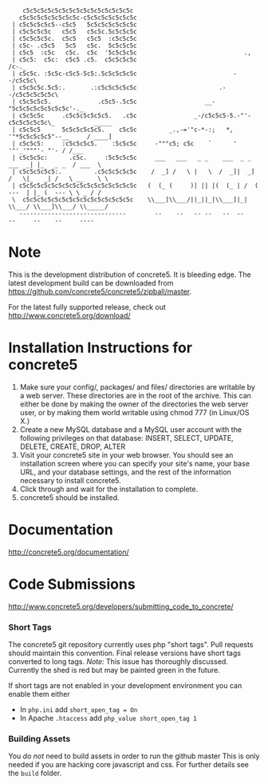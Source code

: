         c5c5c5c5c5c5c5c5c5c5c5c5c5c5c5c
       c5c5c5c5c5c5c5c5c-c5c5c5c5c5c5c5c
     | c5c5c5c5c5--c5c5   5c5c5c5c5c5c5c
     | c5c5c5c5c   c5c5   c5c5c.5c5c5c5c
     | c5c5c5c5c.  c5c5   c5c5  :c5c5c5c
     | c5c- .c5c5   5c5   c5c.  5c5c5c5c
     | c5c5  :c5c   c5c.  c5c  '5c5c5c5c                              .,
     | c5c5:  c5c:  c5c5 .c5.  c5c5c5c5c                              /c-._
     | c5c5c. :5c5c-c5c5-5c5:.5c5c5c5c5c                           --/c5c5c\
     | c5c5c5c.5c5:.       .:c5c5c5c5c5c                       .--/c5c5c5c5c5c\
     | c5c5c5c5.             .c5c5-.5c5c                   __-"5c5c5c5c5c5c5c5c'-._
     | c5c5c5c     .c5c5c5c5c5c5.   .c5c                _-/c5c5c5-5.-"'-c5c5c5c5c5c\_           _____
     | c5c5c5      5c5c5c5c5c5.    c5c5c         _.,-='"c-*-:;   *,      '"*5c5c5c5c5"--__     / ____]
     | c5c5c5:     :c5c5c5c5.    :5c5c5c     -"""c5; c5c    `      '           '"'_'"""'- "'- / /___
     | c5c5c5c:      .c5c.     :5c5c5c5c     ___   ___   _ _    ___  _ _   ___  _| |_   _ _  / ___  \
     | c5c5c5c5c5:.         .c5c5c5c5c5c    /  _] /   \ |   \  /  _]|  _] /   \|_   _| /   \ __    \ \
     | c5c5c5c5c5c5c5c5c5c5c5c5c5c5c5c5c   (  (_ (     )| || |(  (_ | /  (  ---  | |_ (  --- \ \ _ / /
     \  c5c5c5c5c5c5c5c5c5c5c5c5c5c5c5c    \\___]\\___/||_||_|\\___]|_|  \\___/ \\___]\\___/ \\_____/
       ------------------------------        --    --   -- --   --  --     --     --    --     ----

# Note

This is the development distribution of concrete5. It is bleeding edge. The latest development build can be downloaded from https://github.com/concrete5/concrete5/zipball/master. 

For the latest fully supported release, check out http://www.concrete5.org/download/

# Installation Instructions for concrete5

1. Make sure your config/, packages/ and files/ directories are writable by a web server. These directories are in the root of the archive. This can either be done by making the owner of the directories the web server user, or by making them world writable using chmod 777 (in Linux/OS X.)
2. Create a new MySQL database and a MySQL user account with the following privileges on that database: INSERT, SELECT, UPDATE, DELETE, CREATE, DROP, ALTER
3. Visit your concrete5 site in your web browser. You should see an installation screen where you can specify your site's name, your base URL, and your database settings, and the rest of the information necessary to install concrete5.
4. Click through and wait for the installation to complete.
5. concrete5 should be installed.
	
# Documentation

http://concrete5.org/documentation/

# Code Submissions

http://www.concrete5.org/developers/submitting_code_to_concrete/

### Short Tags
The concrete5 git repository currently uses php "short tags". Pull requests should maintain this convention. Final release versions have short tags converted to long tags. _Note:_ This issue has thoroughly discussed. Currently the shed is red but may be painted green in the future.

If short tags are not enabled in your development environment you can enable them either
* In `php.ini` add `short_open_tag = On`
* In Apache `.htaccess` add `php_value short_open_tag 1`

### Building Assets
You *do not* need to build assets in order to run the github master
This is only needed if you are hacking core javascript and css.
For further details see the `build` folder.
